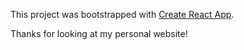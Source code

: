This project was bootstrapped with [Create React App](https://github.com/facebookincubator/create-react-app).

Thanks for looking at my personal website!